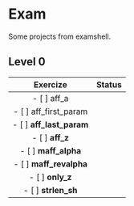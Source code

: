 # Exam
Some projects from examshell.

## Level 0

| Exercize                 | Status |
|:------------------------:|--------|
|- [ ] aff_a               |        |
|- [ ] aff_first_param     |        |       
|- [ ] **aff_last_param**  |        |
|- [ ]  **aff_z**          |        |
|- [ ] **maff_alpha**      |        |
|- [ ] **maff_revalpha**   |        |
|- [ ] **only_z**          |        |
|- [ ] **strlen_sh**       |        |
